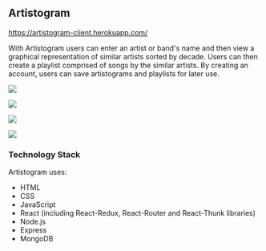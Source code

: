 ## Artistogram

https://artistogram-client.herokuapp.com/

With Artistogram users can enter an artist or band's name and then view a graphical representation of similar artists sorted by decade. 
Users can then create a playlist comprised of songs by the similar artists. By creating an account, users can save artistograms and
playlists for later use. 

![](https://github.com/lulusanders84/artistogram/blob/master/src/images/landing-page.png)

![](https://github.com/lulusanders84/artistogram/blob/master/src/images/artistogram.png)

![](https://github.com/lulusanders84/artistogram/blob/master/src/images/playlist.png)

![](https://github.com/lulusanders84/artistogram/blob/master/src/images/dashboard.png)

### Technology Stack

Artistogram uses:
* HTML
* CSS
* JavaScript
* React (including React-Redux, React-Router and React-Thunk libraries)
* Node.js
* Express
* MongoDB

